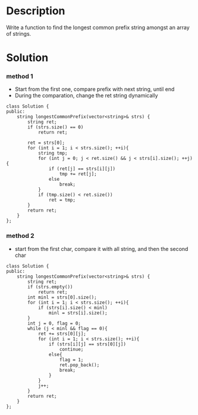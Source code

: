 # Description

Write a function to find the longest common prefix string amongst an array of strings.


# Solution

### method 1
- Start from the first one, compare prefix with next string, until end
- During the comparation, change the ret string dynamically

```
class Solution {
public:
    string longestCommonPrefix(vector<string>& strs) {
        string ret;
        if (strs.size() == 0)
            return ret;
        
        ret = strs[0];
        for (int i = 1; i < strs.size(); ++i){
            string tmp;
            for (int j = 0; j < ret.size() && j < strs[i].size(); ++j){
                if (ret[j] == strs[i][j])
                    tmp += ret[j];
                else
                    break;
            }
            if (tmp.size() < ret.size())
                ret = tmp;
        }
        return ret;
    }
};
```

### method 2
- start from the first char, compare it with all string, and then the second char
```
class Solution {
public:
    string longestCommonPrefix(vector<string>& strs) {
        string ret;
        if (strs.empty())
            return ret;
        int minl = strs[0].size();
        for (int i = 1; i < strs.size(); ++i){
            if (strs[i].size() < minl)
                minl = strs[i].size();
        }
        int j = 0, flag = 0;
        while (j < minl && flag == 0){
            ret += strs[0][j];
            for (int i = 1; i < strs.size(); ++i){
                if (strs[i][j] == strs[0][j])
                    continue;
                else{
                    flag = 1;
                    ret.pop_back();
                    break;
                }              
            }
            j++;
        }
        return ret;
    }
};
```
